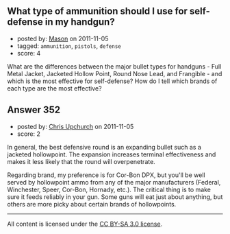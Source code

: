 ## What type of ammunition should I use for self-defense in my handgun?

- posted by: [Mason](https://stackexchange.com/users/-1/19-mason) on 2011-11-05
- tagged: `ammunition`, `pistols`, `defense`
- score: 4

<p>What are the differences between the major bullet types for handguns - Full Metal Jacket, Jacketed Hollow Point, Round Nose Lead, and Frangible - and which is the most effective for self-defense? How do I tell which brands of each type are the most effective?</p>



## Answer 352

- posted by: [Chris Upchurch](https://stackexchange.com/users/-1/79-chris-upchurch) on 2011-11-05
- score: 2

<p>In general, the best defensive round is an expanding bullet such as a jacketed hollowpoint.  The expansion increases terminal effectiveness and makes it less likely that the round will overpenetrate.</p>

<p>Regarding brand, my preference is for Cor-Bon DPX, but you'll be well served by hollowpoint ammo from any of the major manufacturers (Federal, Winchester, Speer, Cor-Bon, Hornady, etc.).  The critical thing is to make sure it feeds reliably in your gun.  Some guns will eat just about anything, but others are more picky about certain brands of hollowpoints.</p>




---

All content is licensed under the [CC BY-SA 3.0 license](https://creativecommons.org/licenses/by-sa/3.0/).
